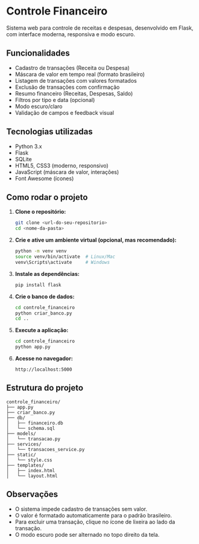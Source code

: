 # Controle Financeiro

Sistema web para controle de receitas e despesas, desenvolvido em Flask, com interface moderna, responsiva e modo escuro.

## Funcionalidades

- Cadastro de transações (Receita ou Despesa)
- Máscara de valor em tempo real (formato brasileiro)
- Listagem de transações com valores formatados
- Exclusão de transações com confirmação
- Resumo financeiro (Receitas, Despesas, Saldo)
- Filtros por tipo e data (opcional)
- Modo escuro/claro
- Validação de campos e feedback visual

## Tecnologias utilizadas

- Python 3.x
- Flask
- SQLite
- HTML5, CSS3 (moderno, responsivo)
- JavaScript (máscara de valor, interações)
- Font Awesome (ícones)

## Como rodar o projeto

1. **Clone o repositório:**
   ```bash
   git clone <url-do-seu-repositorio>
   cd <nome-da-pasta>
   ```

2. **Crie e ative um ambiente virtual (opcional, mas recomendado):**
   ```bash
   python -m venv venv
   source venv/bin/activate  # Linux/Mac
   venv\Scripts\activate     # Windows
   ```

3. **Instale as dependências:**
   ```bash
   pip install flask
   ```

4. **Crie o banco de dados:**
   ```bash
   cd controle_financeiro
   python criar_banco.py
   cd ..
   ```

5. **Execute a aplicação:**
   ```bash
   cd controle_financeiro
   python app.py
   ```

6. **Acesse no navegador:**
   ```
   http://localhost:5000
   ```

## Estrutura do projeto

```
controle_financeiro/
├── app.py
├── criar_banco.py
├── db/
│   ├── financeiro.db
│   └── schema.sql
├── models/
│   └── transacao.py
├── services/
│   └── transacoes_service.py
├── static/
│   └── style.css
├── templates/
│   ├── index.html
│   └── layout.html
```

## Observações

- O sistema impede cadastro de transações sem valor.
- O valor é formatado automaticamente para o padrão brasileiro.
- Para excluir uma transação, clique no ícone de lixeira ao lado da transação.
- O modo escuro pode ser alternado no topo direito da tela. 
